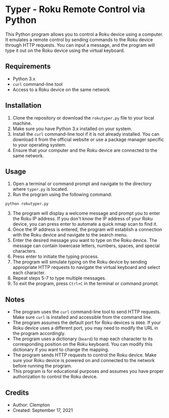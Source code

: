 # Typer - Roku Remote Control via Python

This Python program allows you to control a Roku device using a computer. It emulates a remote control by sending commands to the Roku device through HTTP requests. You can input a message, and the program will type it out on the Roku device using the virtual keyboard.

## Requirements

- Python 3.x
- `curl` command-line tool
- Access to a Roku device on the same network

## Installation

1. Clone the repository or download the `rokutyper.py` file to your local machine.
2. Make sure you have Python 3.x installed on your system.
3. Install the `curl` command-line tool if it is not already installed. You can download it from the official website or use a package manager specific to your operating system.
4. Ensure that your computer and the Roku device are connected to the same network.

## Usage

1. Open a terminal or command prompt and navigate to the directory where `typer.py` is located.
2. Run the program using the following command:

```shell
python rokutyper.py
```

3. The program will display a welcome message and prompt you to enter the Roku IP address. If you don't know the IP address of your Roku device, you can press enter to automate a quick nmap scan to find it.
4. Once the IP address is entered, the program will establish a connection with the Roku device and navigate to the search menu.
5. Enter the desired message you want to type on the Roku device. The message can contain lowercase letters, numbers, spaces, and special characters.
6. Press enter to initiate the typing process.
7. The program will simulate typing on the Roku device by sending appropriate HTTP requests to navigate the virtual keyboard and select each character.
8. Repeat steps 5-7 to type multiple messages.
9. To exit the program, press `Ctrl+C` in the terminal or command prompt.

## Notes

- The program uses the `curl` command-line tool to send HTTP requests. Make sure `curl` is installed and accessible from the command line.
- The program assumes the default port for Roku devices is `8060`. If your Roku device uses a different port, you may need to modify the URL in the program accordingly.
- The program uses a dictionary (`board`) to map each character to its corresponding position on the Roku keyboard. You can modify this dictionary if you want to change the mapping.
- The program sends HTTP requests to control the Roku device. Make sure your Roku device is powered on and connected to the network before running the program.
- This program is for educational purposes and assumes you have proper authorization to control the Roku device.

## Credits

- Author: Clempton
- Created: September 17, 2021
